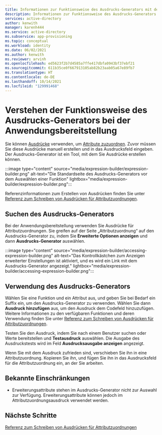 ```yaml
---
title: Informationen zur Funktionsweise des Ausdrucks-Generators mit der Anwendungsbereitstellung in Azure Active Directory
description: Informationen zur Funktionsweise des Ausdrucks-Generators mit der Anwendungsbereitstellung in Azure Active Directory
services: active-directory
author: kenwith
manager: karenh444
ms.service: active-directory
ms.subservice: app-provisioning
ms.topic: conceptual
ms.workload: identity
ms.date: 06/02/2021
ms.author: kenwith
ms.reviewer: arvinh
ms.openlocfilehash: ed5623f2b7d4585a7ffe417dbfa0943bf37ebf21
ms.sourcegitcommit: 611b35ce0f667913105ab82b23aab05a67e89fb7
ms.translationtype: HT
ms.contentlocale: de-DE
ms.lasthandoff: 10/14/2021
ms.locfileid: "129991468"
---
```

# <a name="understand-how-expression-builder-in-application-provisioning-works"></a>Verstehen der Funktionsweise des Ausdrucks-Generators bei der Anwendungsbereitstellung

Sie können [Ausdrücke](functions-for-customizing-application-data.md) verwenden, um [Attribute zuzuordnen](./customize-application-attributes.md). Zuvor müssen Sie diese Ausdrücke manuell erstellen und in das Ausdrucksfeld eingeben. Der Ausdrucks-Generator ist ein Tool, mit dem Sie Ausdrücke erstellen können.

:::image type="content" source="media/expression-builder/expression-builder.png" alt-text="Die Standardseite des Ausdrucks-Generators vor dem Auswählen einer Funktion" lightbox="media/expression-builder/expression-builder.png":::

Referenzinformationen zum Erstellen von Ausdrücken finden Sie unter [Referenz zum Schreiben von Ausdrücken für Attributzuordnungen](functions-for-customizing-application-data.md). 

## <a name="finding-the-expression-builder"></a>Suchen des Ausdrucks-Generators

Bei der Anwendungsbereitstellung verwenden Sie Ausdrücke für Attributzuordnungen. Sie greifen auf der Seite „Attributzuordnung“ auf den Ausdrucks-Generator zu, indem Sie **Erweiterte Optionen anzeigen** und dann **Ausdrucks-Generator** auswählen.

:::image type="content" source="media/expression-builder/accessing-expression-builder.png" alt-text="Das Kontrollkästchen zum Anzeigen erweiterter Einstellungen ist aktiviert, und es wird ein Link mit dem Ausdrucks-Generator angezeigt." lightbox="media/expression-builder/accessing-expression-builder.png":::

## <a name="using-expression-builder"></a>Verwendung des Ausdrucks-Generators

Wählen Sie eine Funktion und ein Attribut aus, und geben Sie bei Bedarf ein Suffix ein, um den Ausdrucks-Generator zu verwenden. Wählen Sie dann **Ausdruck hinzufügen** aus, um den Ausdruck dem Codefeld hinzuzufügen. Weitere Informationen zu den verfügbaren Funktionen und deren Verwendung finden Sie unter [Referenz zum Schreiben von Ausdrücken für Attributzuordnungen](functions-for-customizing-application-data.md).

Testen Sie den Ausdruck, indem Sie nach einem Benutzer suchen oder Werte bereitstellen und **Testausdruck** auswählen. Die Ausgabe des Ausdruckstests wird im Feld **Ausdrucksausgabe anzeigen** angezeigt.

Wenn Sie mit dem Ausdruck zufrieden sind, verschieben Sie ihn in eine Attributzuordnung. Kopieren Sie ihn, und fügen Sie ihn in das Ausdrucksfeld für die Attributzuordnung ein, an der Sie arbeiten.

## <a name="known-limitations"></a>Bekannte Einschränkungen
* Erweiterungsattribute stehen im Ausdrucks-Generator nicht zur Auswahl zur Verfügung. Erweiterungsattribute können jedoch im Attributzuordnungsausdruck verwendet werden. 

## <a name="next-steps"></a>Nächste Schritte

[Referenz zum Schreiben von Ausdrücken für Attributzuordnungen](functions-for-customizing-application-data.md)